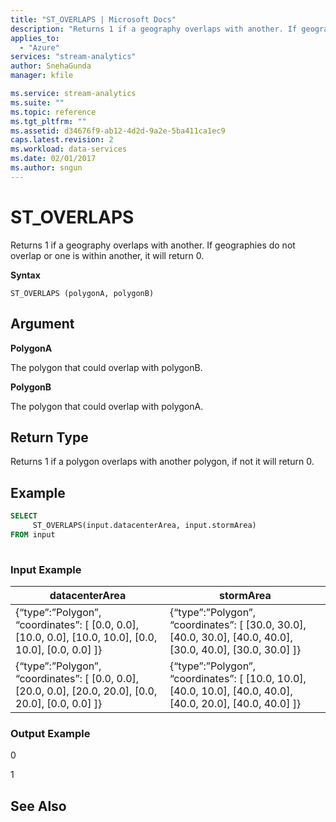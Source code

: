 ```yaml
---
title: "ST_OVERLAPS | Microsoft Docs"
description: "Returns 1 if a geography overlaps with another. If geographies do not overlap or one is within another, it will return 0.  "
applies_to: 
  - "Azure"
services: "stream-analytics"
author: SnehaGunda
manager: kfile

ms.service: stream-analytics
ms.suite: ""
ms.topic: reference
ms.tgt_pltfrm: ""   
ms.assetid: d34676f9-ab12-4d2d-9a2e-5ba411ca1ec9
caps.latest.revision: 2
ms.workload: data-services
ms.date: 02/01/2017
ms.author: sngun
---
```

# ST_OVERLAPS
  Returns 1 if a geography overlaps with another. If geographies do not overlap or one is within another, it will return 0.  
  
 **Syntax**  
  
```  
ST_OVERLAPS (polygonA, polygonB)  
```  
  
## Argument  
 **PolygonA**  
  
 The polygon that could overlap with polygonB.  
  
 **PolygonB**  
  
 The polygon that could overlap with polygonA.  
  
## Return Type  
 Returns 1 if a polygon overlaps with another polygon, if not it will return 0.  
  
## Example  
  
```SQL  
SELECT  
     ST_OVERLAPS(input.datacenterArea, input.stormArea)  
FROM input  
  
```  
  
### Input Example  
  
|datacenterArea|stormArea|  
|--------------------|---------------|  
|{“type”:”Polygon”, “coordinates”: [ [0.0, 0.0], [10.0, 0.0], [10.0, 10.0], [0.0, 10.0], [0.0, 0.0] ]}|{“type”:”Polygon”, “coordinates”: [ [30.0, 30.0], [40.0, 30.0], [40.0, 40.0], [30.0, 40.0], [30.0, 30.0] ]}|  
|{“type”:”Polygon”, “coordinates”: [ [0.0, 0.0], [20.0, 0.0], [20.0, 20.0], [0.0, 20.0], [0.0, 0.0] ]}|{“type”:”Polygon”, “coordinates”: [ [10.0, 10.0], [40.0, 10.0], [40.0, 40.0], [40.0, 20.0], [40.0, 40.0] ]}|  
  
### Output Example  
 0  
  
 1  
  
## See Also  

  
